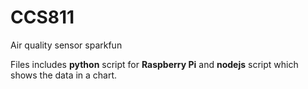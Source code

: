 # CCS811
Air quality sensor sparkfun

Files includes **python** script for **Raspberry Pi** and **nodejs** script which shows the data in a chart.

